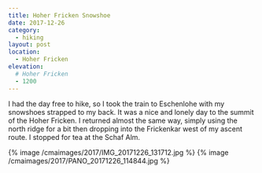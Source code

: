 ```yaml
---
title: Hoher Fricken Snowshoe
date: 2017-12-26
category:
  - hiking
layout: post
location:
  - Hoher Fricken
elevation:
  # Hoher Fricken
  - 1200
---
```


I had the day free to hike, so I took the train to Eschenlohe with my snowshoes
strapped to my back. It was a nice and lonely day to the summit of the Hoher Fricken.
I returned almost the same way, simply using the north ridge for a bit then dropping
into the Frickenkar west of my ascent route. I stopped for tea at the Schaf Alm.

{% image /cmaimages/2017/IMG_20171226_131712.jpg %}
{% image /cmaimages/2017/PANO_20171226_114844.jpg %}
